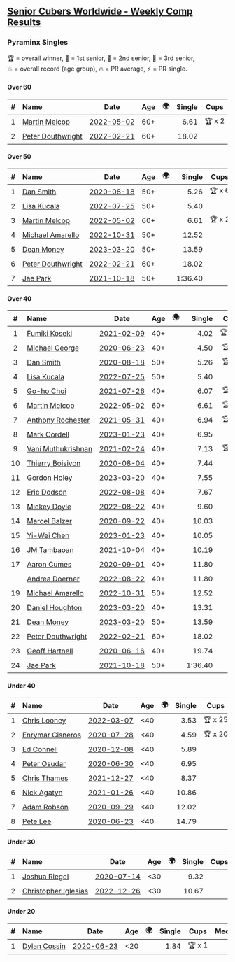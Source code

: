 <style>table {white-space: nowrap;}</style>
<link rel="stylesheet" type="text/css" href="/scw-comp/css/flags.css" />

## [Senior Cubers Worldwide - Weekly Comp Results](/scw-comp/results/)
### Pyraminx Singles

<span style="white-space: nowrap;">🏆 = overall winner</span>, <span style="white-space: nowrap;">🥇 = 1st senior</span>, <span style="white-space: nowrap;">🥈 = 2nd senior</span>, <span style="white-space: nowrap;">🥉 = 3rd senior</span>, <span style="white-space: nowrap;">💥 = overall record (age group)</span>, <span style="white-space: nowrap;">🔥 = PR average</span>, <span style="white-space: nowrap;">⚡ = PR single</span>.

#### Over 60

| # | Name | Date | Age | 🌍 | Single | Cups | Medals | Achievements | Video |
| :--: | :-- | :--: | :--: | :--: | --: | :--: | :-- | :-- | :-- |
| 1 | [Martin Melcop](../../persons/martin_melcop/pyram.md) | [2022-05-02](../../results/2022-05-02/pyram.md) | 60+ | <i class="flag flag-BR" /> | 6.61 | 🏆 x 2 | 🥇 x 5, 🥈 x 2 | 💥 x 6, 🔥 x 6, ⚡ x 5 | [Desktop](https://www.facebook.com/100000468058820/videos/684739582749304) / [Mobile](https://m.facebook.com/100000468058820/videos/684739582749304) |
| 2 | [Peter Douthwright](../../persons/peter_douthwright/pyram.md) | [2022-02-21](../../results/2022-02-21/pyram.md) | 60+ | <i class="flag flag-CA" /> | 18.02 |  |  | 🔥 x 1, ⚡ x 1 | [Desktop](https://www.facebook.com/622712395/videos/pcb.2888932434585988/324735493034153) / [Mobile](https://m.facebook.com/622712395/videos/pcb.2888932434585988/324735493034153) |

#### Over 50

| # | Name | Date | Age | 🌍 | Single | Cups | Medals | Achievements | Video |
| :--: | :-- | :--: | :--: | :--: | --: | :--: | :-- | :-- | :-- |
| 1 | [Dan Smith](../../persons/dan_smith/pyram.md) | [2020-08-18](../../results/2020-08-18/pyram.md) | 50+ | <i class="flag flag-US" /> | 5.26 | 🏆 x 6 | 🥇 x 35, 🥈 x 50, 🥉 x 6 | 💥 x 6, 🔥 x 4, ⚡ x 3 | [Desktop](https://www.facebook.com/events/940960439648894/permalink/948441025567502) / [Mobile](https://m.facebook.com/events/940960439648894?view=permalink&id=948441025567502) |
| 2 | [Lisa Kucala](../../persons/lisa_kucala/pyram.md) | [2022-07-25](../../results/2022-07-25/pyram.md) | 50+ | <i class="flag flag-US" /> | 5.40 |  | 🥇 x 6, 🥈 x 11, 🥉 x 25 | 🔥 x 6, ⚡ x 8 | [Desktop](https://www.facebook.com/events/587016656266234/permalink/594446995523200) / [Mobile](https://m.facebook.com/events/587016656266234?view=permalink&id=594446995523200) |
| 3 | [Martin Melcop](../../persons/martin_melcop/pyram.md) | [2022-05-02](../../results/2022-05-02/pyram.md) | 60+ | <i class="flag flag-BR" /> | 6.61 | 🏆 x 2 | 🥇 x 5, 🥈 x 2 | 💥 x 6, 🔥 x 6, ⚡ x 5 | [Desktop](https://www.facebook.com/100000468058820/videos/684739582749304) / [Mobile](https://m.facebook.com/100000468058820/videos/684739582749304) |
| 4 | [Michael Amarello](../../persons/michael_amarello/pyram.md) | [2022-10-31](../../results/2022-10-31/pyram.md) | 50+ | <i class="flag flag-US" /> | 12.52 |  | 🥈 x 1, 🥉 x 4 | 🔥 x 6, ⚡ x 4 | [Desktop](https://www.facebook.com/michael.amarello/videos/846196149895997) / [Mobile](https://m.facebook.com/michael.amarello/videos/846196149895997) |
| 5 | [Dean Money](../../persons/dean_money/pyram.md) | [2023-03-20](../../results/2023-03-20/pyram.md) | 50+ | | 13.59 |  |  | 🔥 x 1, ⚡ x 1 | [Desktop](https://www.facebook.com/events/171663595723883/permalink/179472058276370) / [Mobile](https://m.facebook.com/events/171663595723883?view=permalink&id=179472058276370) |
| 6 | [Peter Douthwright](../../persons/peter_douthwright/pyram.md) | [2022-02-21](../../results/2022-02-21/pyram.md) | 60+ | <i class="flag flag-CA" /> | 18.02 |  |  | 🔥 x 1, ⚡ x 1 | [Desktop](https://www.facebook.com/622712395/videos/pcb.2888932434585988/324735493034153) / [Mobile](https://m.facebook.com/622712395/videos/pcb.2888932434585988/324735493034153) |
| 7 | [Jae Park](../../persons/jae_park/pyram.md) | [2021-10-18](../../results/2021-10-18/pyram.md) | 50+ | <i class="flag flag-US" /> | 1:36.40 |  | 🥉 x 1 | 🔥 x 1, ⚡ x 1 | [Desktop](https://www.facebook.com/events/625257752191369/permalink/632660644784413) / [Mobile](https://m.facebook.com/events/625257752191369?view=permalink&id=632660644784413) |

#### Over 40

| # | Name | Date | Age | 🌍 | Single | Cups | Medals | Achievements | Video |
| :--: | :-- | :--: | :--: | :--: | --: | :--: | :-- | :-- | :-- |
| 1 | [Fumiki Koseki](../../persons/fumiki_koseki/pyram.md) | [2021-02-09](../../results/2021-02-09/pyram.md) | 40+ | <i class="flag flag-JP" /> | 4.02 | 🏆 x 24 | 🥇 x 24 | 💥 x 2, 🔥 x 5, ⚡ x 5 | [Desktop](https://www.facebook.com/events/466529388059949/permalink/470686107644277) / [Mobile](https://m.facebook.com/events/466529388059949?view=permalink&id=470686107644277) |
| 2 | [Michael George](../../persons/michael_george/pyram.md) | [2020-06-23](../../results/2020-06-23/pyram.md) | 40+ | <i class="flag flag-GB" /> | 4.50 | 🏆 x 9 | 🥇 x 10 | 💥 x 3, 🔥 x 3, ⚡ x 2 | [Desktop](https://www.facebook.com/events/1618516681636159/permalink/1623347121153115) / [Mobile](https://m.facebook.com/events/1618516681636159?view=permalink&id=1623347121153115) |
| 3 | [Dan Smith](../../persons/dan_smith/pyram.md) | [2020-08-18](../../results/2020-08-18/pyram.md) | 50+ | <i class="flag flag-US" /> | 5.26 | 🏆 x 6 | 🥇 x 35, 🥈 x 50, 🥉 x 6 | 💥 x 6, 🔥 x 4, ⚡ x 3 | [Desktop](https://www.facebook.com/events/940960439648894/permalink/948441025567502) / [Mobile](https://m.facebook.com/events/940960439648894?view=permalink&id=948441025567502) |
| 4 | [Lisa Kucala](../../persons/lisa_kucala/pyram.md) | [2022-07-25](../../results/2022-07-25/pyram.md) | 50+ | <i class="flag flag-US" /> | 5.40 |  | 🥇 x 6, 🥈 x 11, 🥉 x 25 | 🔥 x 6, ⚡ x 8 | [Desktop](https://www.facebook.com/events/587016656266234/permalink/594446995523200) / [Mobile](https://m.facebook.com/events/587016656266234?view=permalink&id=594446995523200) |
| 5 | [Go-ho Choi](../../persons/go_ho_choi/pyram.md) | [2021-07-26](../../results/2021-07-26/pyram.md) | 40+ | <i class="flag flag-KR" /> | 6.07 | 🏆 x 1 | 🥇 x 1 | 🔥 x 1, ⚡ x 1 | [Desktop](https://www.facebook.com/events/5895704557137692/permalink/5963588683682612) / [Mobile](https://m.facebook.com/events/5895704557137692?view=permalink&id=5963588683682612) |
| 6 | [Martin Melcop](../../persons/martin_melcop/pyram.md) | [2022-05-02](../../results/2022-05-02/pyram.md) | 60+ | <i class="flag flag-BR" /> | 6.61 | 🏆 x 2 | 🥇 x 5, 🥈 x 2 | 💥 x 6, 🔥 x 6, ⚡ x 5 | [Desktop](https://www.facebook.com/100000468058820/videos/684739582749304) / [Mobile](https://m.facebook.com/100000468058820/videos/684739582749304) |
| 7 | [Anthony Rochester](../../persons/anthony_rochester/pyram.md) | [2021-05-31](../../results/2021-05-31/pyram.md) | 40+ | <i class="flag flag-AU" /> | 6.94 | 🏆 x 2 | 🥇 x 4, 🥈 x 4, 🥉 x 1 | 🔥 x 5, ⚡ x 6 | [Desktop](https://www.facebook.com/events/4232725036784843/permalink/4238844712839542) / [Mobile](https://m.facebook.com/events/4232725036784843?view=permalink&id=4238844712839542) |
| 8 | [Mark Cordell](../../persons/mark_cordell/pyram.md) | [2023-01-23](../../results/2023-01-23/pyram.md) | 40+ | <i class="flag flag-US" /> | 6.95 |  | 🥇 x 3, 🥈 x 8, 🥉 x 4 | 🔥 x 7, ⚡ x 9 | [Desktop](https://www.facebook.com/events/1297068784473295/permalink/1306437626869744) / [Mobile](https://m.facebook.com/events/1297068784473295?view=permalink&id=1306437626869744) |
| 9 | [Vani Muthukrishnan](../../persons/vani_muthukrishnan/pyram.md) | [2021-02-24](../../results/2021-02-24/pyram.md) | 40+ | <i class="flag flag-IN" /> | 7.13 | 🏆 x 1 | 🥇 x 2, 🥈 x 1 | 🔥 x 2, ⚡ x 2 | [Desktop](https://www.facebook.com/events/699856724029067/permalink/704807410200665) / [Mobile](https://m.facebook.com/events/699856724029067?view=permalink&id=704807410200665) |
| 10 | [Thierry Boisivon](../../persons/thierry_boisivon/pyram.md) | [2020-08-04](../../results/2020-08-04/pyram.md) | 40+ | <i class="flag flag-FR" /> | 7.44 |  | 🥈 x 1 | 🔥 x 1, ⚡ x 1 | [Desktop](https://www.facebook.com/events/1546469592197852/permalink/1547561085422036) / [Mobile](https://m.facebook.com/events/1546469592197852?view=permalink&id=1547561085422036) |
| 11 | [Gordon Holey](../../persons/gordon_holey/pyram.md) | [2023-03-20](../../results/2023-03-20/pyram.md) | 40+ | | 7.55 |  | 🥈 x 1, 🥉 x 2 | 🔥 x 2, ⚡ x 3 | [Desktop](https://www.facebook.com/766997877/videos/942499450221181) / [Mobile](https://m.facebook.com/766997877/videos/942499450221181) |
| 12 | [Eric Dodson](../../persons/eric_dodson/pyram.md) | [2022-08-08](../../results/2022-08-08/pyram.md) | 40+ | <i class="flag flag-US" /> | 7.67 |  | 🥇 x 1, 🥈 x 2, 🥉 x 6 | 🔥 x 9, ⚡ x 7 | [Desktop](https://www.facebook.com/events/1202320373645710/permalink/1211307672746980) / [Mobile](https://m.facebook.com/events/1202320373645710?view=permalink&id=1211307672746980) |
| 13 | [Mickey Doyle](../../persons/mickey_doyle/pyram.md) | [2022-08-22](../../results/2022-08-22/pyram.md) | 40+ | <i class="flag flag-US" /> | 9.60 |  | 🥉 x 3 | 🔥 x 4, ⚡ x 4 | [Desktop](https://www.facebook.com/events/476554570981315/permalink/484539153516190) / [Mobile](https://m.facebook.com/events/476554570981315?view=permalink&id=484539153516190) |
| 14 | [Marcel Balzer](../../persons/marcel_balzer/pyram.md) | [2020-09-22](../../results/2020-09-22/pyram.md) | 40+ | <i class="flag flag-DE" /> | 10.03 |  | 🥉 x 3 | 🔥 x 4, ⚡ x 3 | [Desktop](https://www.facebook.com/marcel.balzer.9216/videos/10160441685652516) / [Mobile](https://m.facebook.com/marcel.balzer.9216/videos/10160441685652516) |
| 15 | [Yi-Wei Chen](../../persons/yi_wei_chen/pyram.md) | [2023-01-23](../../results/2023-01-23/pyram.md) | 40+ | <i class="flag flag-TW" /> | 10.05 |  | 🥈 x 3, 🥉 x 2 | 🔥 x 3, ⚡ x 4 | [Desktop](https://www.facebook.com/events/1297068784473295/permalink/1305419040304936) / [Mobile](https://m.facebook.com/events/1297068784473295?view=permalink&id=1305419040304936) |
| 16 | [JM Tambaoan](../../persons/jm_tambaoan/pyram.md) | [2021-10-04](../../results/2021-10-04/pyram.md) | 40+ | <i class="flag flag-PH" /> | 10.19 |  | 🥉 x 7 | 🔥 x 2, ⚡ x 3 | [Desktop](https://www.facebook.com/events/1205858816603137/permalink/1214796175709401) / [Mobile](https://m.facebook.com/events/1205858816603137?view=permalink&id=1214796175709401) |
| 17 | [Aaron Cumes](../../persons/aaron_cumes/pyram.md) | [2020-09-01](../../results/2020-09-01/pyram.md) | 40+ | <i class="flag flag-GB" /> | 11.80 |  | 🥈 x 1, 🥉 x 5 | 🔥 x 2, ⚡ x 4 | [Desktop](https://www.facebook.com/events/2626236590959927/permalink/2627896210793965) / [Mobile](https://m.facebook.com/events/2626236590959927?view=permalink&id=2627896210793965) |
| | [Andrea Doerner](../../persons/andrea_doerner/pyram.md) | [2022-08-22](../../results/2022-08-22/pyram.md) | 40+ | <i class="flag flag-DE" /> | 11.80 |  | 🥉 x 1 | 🔥 x 2, ⚡ x 3 | [Desktop](https://www.facebook.com/events/476554570981315/permalink/482462417057197) / [Mobile](https://m.facebook.com/events/476554570981315?view=permalink&id=482462417057197) |
| 19 | [Michael Amarello](../../persons/michael_amarello/pyram.md) | [2022-10-31](../../results/2022-10-31/pyram.md) | 50+ | <i class="flag flag-US" /> | 12.52 |  | 🥈 x 1, 🥉 x 4 | 🔥 x 6, ⚡ x 4 | [Desktop](https://www.facebook.com/michael.amarello/videos/846196149895997) / [Mobile](https://m.facebook.com/michael.amarello/videos/846196149895997) |
| 20 | [Daniel Houghton](../../persons/daniel_houghton/pyram.md) | [2023-03-20](../../results/2023-03-20/pyram.md) | 40+ | <i class="flag flag-CH" /> | 13.31 |  |  | 🔥 x 1, ⚡ x 1 | [Desktop](https://www.facebook.com/events/171663595723883/permalink/176301028593473) / [Mobile](https://m.facebook.com/events/171663595723883?view=permalink&id=176301028593473) |
| 21 | [Dean Money](../../persons/dean_money/pyram.md) | [2023-03-20](../../results/2023-03-20/pyram.md) | 50+ | | 13.59 |  |  | 🔥 x 1, ⚡ x 1 | [Desktop](https://www.facebook.com/events/171663595723883/permalink/179472058276370) / [Mobile](https://m.facebook.com/events/171663595723883?view=permalink&id=179472058276370) |
| 22 | [Peter Douthwright](../../persons/peter_douthwright/pyram.md) | [2022-02-21](../../results/2022-02-21/pyram.md) | 60+ | <i class="flag flag-CA" /> | 18.02 |  |  | 🔥 x 1, ⚡ x 1 | [Desktop](https://www.facebook.com/622712395/videos/pcb.2888932434585988/324735493034153) / [Mobile](https://m.facebook.com/622712395/videos/pcb.2888932434585988/324735493034153) |
| 23 | [Geoff Hartnell](../../persons/geoff_hartnell/pyram.md) | [2020-06-16](../../results/2020-06-16/pyram.md) | 40+ | <i class="flag flag-GB" /> | 19.74 |  |  | 🔥 x 1, ⚡ x 1 | [Desktop](https://www.facebook.com/events/296087658445428/permalink/296203821767145) / [Mobile](https://m.facebook.com/events/296087658445428?view=permalink&id=296203821767145) |
| 24 | [Jae Park](../../persons/jae_park/pyram.md) | [2021-10-18](../../results/2021-10-18/pyram.md) | 50+ | <i class="flag flag-US" /> | 1:36.40 |  | 🥉 x 1 | 🔥 x 1, ⚡ x 1 | [Desktop](https://www.facebook.com/events/625257752191369/permalink/632660644784413) / [Mobile](https://m.facebook.com/events/625257752191369?view=permalink&id=632660644784413) |

#### Under 40

| # | Name | Date | Age | 🌍 | Single | Cups | Medals | Achievements | Video |
| :--: | :-- | :--: | :--: | :--: | --: | :--: | :-- | :-- | :-- |
| 1 | [Chris Looney](../../persons/chris_looney/pyram.md) | [2022-03-07](../../results/2022-03-07/pyram.md) | <40 | <i class="flag flag-US" /> | 3.53 | 🏆 x 25 |  | 💥 x 1, 🔥 x 6, ⚡ x 4 | [Desktop](https://www.facebook.com/chris.looney/videos/749427089267408) / [Mobile](https://m.facebook.com/chris.looney/videos/749427089267408) |
| 2 | [Enrymar Cisneros](../../persons/enrymar_cisneros/pyram.md) | [2020-07-28](../../results/2020-07-28/pyram.md) | <40 | <i class="flag flag-VE" /> | 4.59 | 🏆 x 20 |  | 🔥 x 2, ⚡ x 1 | [Desktop](https://www.facebook.com/events/610415706564720/permalink/614825012790456) / [Mobile](https://m.facebook.com/events/610415706564720?view=permalink&id=614825012790456) |
| 3 | [Ed Connell](../../persons/ed_connell/pyram.md) | [2020-12-08](../../results/2020-12-08/pyram.md) | <40 | <i class="flag flag-IE" /> | 5.89 |  |  | 🔥 x 7, ⚡ x 8 | [Desktop](https://www.facebook.com/events/728219131442079/permalink/731404011123591) / [Mobile](https://m.facebook.com/events/728219131442079?view=permalink&id=731404011123591) |
| 4 | [Peter Osudar](../../persons/peter_osudar/pyram.md) | [2020-06-30](../../results/2020-06-30/pyram.md) | <40 | <i class="flag flag-CA" /> | 6.95 |  |  | 🔥 x 1, ⚡ x 1 | [Desktop](https://www.facebook.com/events/1716512181834525/permalink/1716699911815752) / [Mobile](https://m.facebook.com/events/1716512181834525?view=permalink&id=1716699911815752) |
| 5 | [Chris Thames](../../persons/chris_thames/pyram.md) | [2021-12-27](../../results/2021-12-27/pyram.md) | <40 | <i class="flag flag-US" /> | 8.37 |  |  | 🔥 x 6, ⚡ x 7 | [Desktop](https://www.facebook.com/events/1083505512394794/permalink/1087100305368648) / [Mobile](https://m.facebook.com/events/1083505512394794?view=permalink&id=1087100305368648) |
| 6 | [Nick Agatyn](../../persons/nick_agatyn/pyram.md) | [2021-01-26](../../results/2021-01-26/pyram.md) | <40 | <i class="flag flag-AU" /> | 10.86 |  |  | 🔥 x 3, ⚡ x 3 | [Desktop](https://www.facebook.com/757743227/videos/10160923497553228) / [Mobile](https://m.facebook.com/757743227/videos/10160923497553228) |
| 7 | [Adam Robson](../../persons/adam_robson/pyram.md) | [2020-09-29](../../results/2020-09-29/pyram.md) | <40 | <i class="flag flag-GB" /> | 12.02 |  |  | 🔥 x 2, ⚡ x 3 | [Desktop](https://www.facebook.com/100005428097972/videos/1479981042192818) / [Mobile](https://m.facebook.com/100005428097972/videos/1479981042192818) |
| 8 | [Pete Lee](../../persons/pete_lee/pyram.md) | [2020-06-23](../../results/2020-06-23/pyram.md) | <40 | <i class="flag flag-GB" /> | 14.79 |  |  | 🔥 x 1, ⚡ x 2 | [Desktop](https://www.facebook.com/events/1618516681636159/permalink/1624128411074986) / [Mobile](https://m.facebook.com/events/1618516681636159?view=permalink&id=1624128411074986) |

#### Under 30

| # | Name | Date | Age | 🌍 | Single | Cups | Medals | Achievements | Video |
| :--: | :-- | :--: | :--: | :--: | --: | :--: | :-- | :-- | :-- |
| 1 | [Joshua Riegel](../../persons/joshua_riegel/pyram.md) | [2020-07-14](../../results/2020-07-14/pyram.md) | <30 | <i class="flag flag-US" /> | 9.32 |  |  | 🔥 x 4, ⚡ x 2 | [Desktop](https://www.facebook.com/events/413064016333950/permalink/415995252707493) / [Mobile](https://m.facebook.com/events/413064016333950?view=permalink&id=415995252707493) |
| 2 | [Christopher Iglesias](../../persons/christopher_iglesias/pyram.md) | [2022-12-26](../../results/2022-12-26/pyram.md) | <30 | | 10.67 |  |  | 🔥 x 2, ⚡ x 2 | [Desktop](https://www.facebook.com/events/1093949927944727/permalink/1098189460854107) / [Mobile](https://m.facebook.com/events/1093949927944727?view=permalink&id=1098189460854107) |

#### Under 20

| # | Name | Date | Age | 🌍 | Single | Cups | Medals | Achievements | Video |
| :--: | :-- | :--: | :--: | :--: | --: | :--: | :-- | :-- | :-- |
| 1 | [Dylan Cossin](../../persons/dylan_cossin/pyram.md) | [2020-06-23](../../results/2020-06-23/pyram.md) | <20 | <i class="flag flag-US" /> | 1.84 | 🏆 x 1 |  | 💥 x 1, 🔥 x 1, ⚡ x 1 | [Desktop](https://www.facebook.com/dylan.andrew1/videos/3097979393620158) / [Mobile](https://m.facebook.com/dylan.andrew1/videos/3097979393620158) |


<!-- Global site tag (gtag.js) - Google Analytics -->
<script async src="https://www.googletagmanager.com/gtag/js?id=UA-86348435-3"></script>
<script>window.dataLayer = window.dataLayer || []; function gtag() {dataLayer.push(arguments);} gtag('js', new Date()); gtag('config', 'UA-86348435-3');</script>

